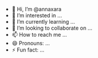 - 👋 Hi, I’m @annaxara
- 👀 I’m interested in ...
- 🌱 I’m currently learning ...
- 💞️ I’m looking to collaborate on ...
- 📫 How to reach me ...
- 😄 Pronouns: ...
- ⚡ Fun fact: ...

<!---
annaxara/annaxara is a ✨ special ✨ repository because its `README.md` (this file) appears on your GitHub profile.
You can click the Preview link to take a look at your changes.
--->
